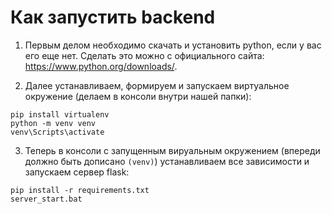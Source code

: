 # Как запустить backend

1. Первым делом необходимо скачать и установить python, если у вас его еще нет. Сделать это можно с официального сайта: https://www.python.org/downloads/.

2. Далее устанавливаем, формируем и запускаем виртуальное окружение (делаем в консоли внутри нашей папки):

```
pip install virtualenv
python -m venv venv
venv\Scripts\activate
```

3. Теперь в консоли с запущенным вируальным окружением (впереди должно быть дописано `(venv)`) устанавливаем все зависимости и запускаем сервер flask:

```
pip install -r requirements.txt
server_start.bat
```
